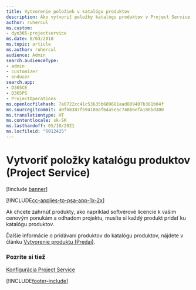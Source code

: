 ```yaml
---
title: Vytvorenie položiek v katalógu produktov
description: Ako vytvoriť položky katalógu produktov v Project Service
author: ruhercul
ms.custom:
- dyn365-projectservice
ms.date: 8/03/2018
ms.topic: article
ms.author: ruhercul
audience: Admin
search.audienceType:
- admin
- customizer
- enduser
search.app:
- D365CE
- D365PS
- ProjectOperations
ms.openlocfilehash: 7a0722cc41c53635b689681aad889407b361b04f
ms.sourcegitcommit: 40f68387f594180af64a5e5c748b6efa188bd300
ms.translationtype: HT
ms.contentlocale: sk-SK
ms.lasthandoff: 05/10/2021
ms.locfileid: "6012425"
---
```

# <a name="create-product-catalog-items-project-service"></a>Vytvoriť položky katalógu produktov (Project Service)

[!include [banner](../includes/psa-now-project-operations.md)]

[!INCLUDE[cc-applies-to-psa-app-1x-2x](../includes/cc-applies-to-psa-app-1x-2x.md)]

Ak chcete zahrnúť produkty, ako napríklad softvérové licencie k vašim cenovým ponukám a odhadom projektu, musíte si každý produkt pridať ku katalógu produktov.  
  
 Ďalšie informácie o pridávaní produktov do katalógu produktov, nájdete v článku [Vytvorenie produktu (Predaj)](/dynamics365/sales-enterprise/create-product-sales).  
  
### <a name="see-also"></a>Pozrite si tiež  
 [Konfigurácia Project Service](../psa/configure.md)


[!INCLUDE[footer-include](../includes/footer-banner.md)]